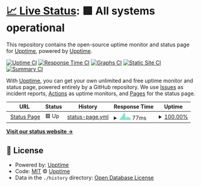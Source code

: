 # [📈 Live Status](https://upptime.github.io/upptime): <!--live status--> **🟩 All systems operational**

This repository contains the open-source uptime monitor and status page for [Upptime](https://upptime.js.org), powered by [Upptime](https://github.com/upptime/upptime).

[![Uptime CI](https://github.com/AdamOndre/Bitty64-Status/workflows/Uptime%20CI/badge.svg)](https://github.com/AdamOndre/Bitty64-Status/actions?query=workflow%3A%22Uptime+CI%22)
[![Response Time CI](https://github.com/AdamOndre/Bitty64-Status/workflows/Response%20Time%20CI/badge.svg)](https://github.com/AdamOndre/Bitty64-Status/actions?query=workflow%3A%22Response+Time+CI%22)
[![Graphs CI](https://github.com/AdamOndre/Bitty64-Status/workflows/Graphs%20CI/badge.svg)](https://github.com/AdamOndre/Bitty64-Status/actions?query=workflow%3A%22Graphs+CI%22)
[![Static Site CI](https://github.com/AdamOndre/Bitty64-Status/workflows/Static%20Site%20CI/badge.svg)](https://github.com/AdamOndre/Bitty64-Status/actions?query=workflow%3A%22Static+Site+CI%22)
[![Summary CI](https://github.com/AdamOndre/Bitty64-Status/workflows/Summary%20CI/badge.svg)](https://github.com/AdamOndre/Bitty64-Status/actions?query=workflow%3A%22Summary+CI%22)

With [Upptime](https://upptime.js.org), you can get your own unlimited and free uptime monitor and status page, powered entirely by a GitHub repository. We use [Issues](https://github.com/upptime/upptime/issues) as incident reports, [Actions](https://github.com/AdamOndre/Bitty64-Status/actions) as uptime monitors, and [Pages](https://upptime.github.io/upptime) for the status page.

<!--start: status pages-->
<!-- This summary is generated by Upptime (https://github.com/upptime/upptime) -->
<!-- Do not edit this manually, your changes will be overwritten -->
<!-- prettier-ignore -->
| URL | Status | History | Response Time | Uptime |
| --- | ------ | ------- | ------------- | ------ |
| <img alt="" src="https://favicons.githubusercontent.com/adamondre.github.io" height="13"> [Status Page](https://adamondre.github.io/Bitty64-Status) | 🟩 Up | [status-page.yml](https://github.com/AdamOndre/Bitty64-Status/commits/HEAD/history/status-page.yml) | <details><summary><img alt="Response time graph" src="./graphs/status-page/response-time-week.png" height="20"> 77ms</summary><br><a href="https://AdamOndre.github.io/Bitty64-Status/history/status-page"><img alt="Response time 111" src="https://img.shields.io/endpoint?url=https%3A%2F%2Fraw.githubusercontent.com%2FAdamOndre%2FBitty64-Status%2FHEAD%2Fapi%2Fstatus-page%2Fresponse-time.json"></a><br><a href="https://AdamOndre.github.io/Bitty64-Status/history/status-page"><img alt="24-hour response time 129" src="https://img.shields.io/endpoint?url=https%3A%2F%2Fraw.githubusercontent.com%2FAdamOndre%2FBitty64-Status%2FHEAD%2Fapi%2Fstatus-page%2Fresponse-time-day.json"></a><br><a href="https://AdamOndre.github.io/Bitty64-Status/history/status-page"><img alt="7-day response time 77" src="https://img.shields.io/endpoint?url=https%3A%2F%2Fraw.githubusercontent.com%2FAdamOndre%2FBitty64-Status%2FHEAD%2Fapi%2Fstatus-page%2Fresponse-time-week.json"></a><br><a href="https://AdamOndre.github.io/Bitty64-Status/history/status-page"><img alt="30-day response time 80" src="https://img.shields.io/endpoint?url=https%3A%2F%2Fraw.githubusercontent.com%2FAdamOndre%2FBitty64-Status%2FHEAD%2Fapi%2Fstatus-page%2Fresponse-time-month.json"></a><br><a href="https://AdamOndre.github.io/Bitty64-Status/history/status-page"><img alt="1-year response time 111" src="https://img.shields.io/endpoint?url=https%3A%2F%2Fraw.githubusercontent.com%2FAdamOndre%2FBitty64-Status%2FHEAD%2Fapi%2Fstatus-page%2Fresponse-time-year.json"></a></details> | <details><summary><a href="https://AdamOndre.github.io/Bitty64-Status/history/status-page">100.00%</a></summary><a href="https://AdamOndre.github.io/Bitty64-Status/history/status-page"><img alt="All-time uptime 99.99%" src="https://img.shields.io/endpoint?url=https%3A%2F%2Fraw.githubusercontent.com%2FAdamOndre%2FBitty64-Status%2FHEAD%2Fapi%2Fstatus-page%2Fuptime.json"></a><br><a href="https://AdamOndre.github.io/Bitty64-Status/history/status-page"><img alt="24-hour uptime 100.00%" src="https://img.shields.io/endpoint?url=https%3A%2F%2Fraw.githubusercontent.com%2FAdamOndre%2FBitty64-Status%2FHEAD%2Fapi%2Fstatus-page%2Fuptime-day.json"></a><br><a href="https://AdamOndre.github.io/Bitty64-Status/history/status-page"><img alt="7-day uptime 100.00%" src="https://img.shields.io/endpoint?url=https%3A%2F%2Fraw.githubusercontent.com%2FAdamOndre%2FBitty64-Status%2FHEAD%2Fapi%2Fstatus-page%2Fuptime-week.json"></a><br><a href="https://AdamOndre.github.io/Bitty64-Status/history/status-page"><img alt="30-day uptime 100.00%" src="https://img.shields.io/endpoint?url=https%3A%2F%2Fraw.githubusercontent.com%2FAdamOndre%2FBitty64-Status%2FHEAD%2Fapi%2Fstatus-page%2Fuptime-month.json"></a><br><a href="https://AdamOndre.github.io/Bitty64-Status/history/status-page"><img alt="1-year uptime 99.99%" src="https://img.shields.io/endpoint?url=https%3A%2F%2Fraw.githubusercontent.com%2FAdamOndre%2FBitty64-Status%2FHEAD%2Fapi%2Fstatus-page%2Fuptime-year.json"></a></details>

<!--end: status pages-->

[**Visit our status website →**](https://upptime.github.io/upptime)

## 📄 License

- Powered by: [Upptime](https://github.com/upptime/upptime)
- Code: [MIT](./LICENSE) © [Upptime](https://upptime.js.org)
- Data in the `./history` directory: [Open Database License](https://opendatacommons.org/licenses/odbl/1-0/)
